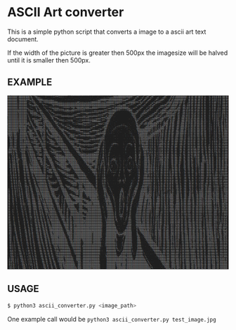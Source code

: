 # ASCII Art converter

This is a simple python script that converts a image to a ascii art text document.

If the width of the picture is greater then 500px the imagesize will be halved until it is smaller then 500px.

## EXAMPLE

![The scream converted by the python script](./ascii_art_der_schrei.png)

## USAGE

~~~bash
$ python3 ascii_converter.py <image_path>
~~~

One example call would be `python3 ascii_converter.py test_image.jpg`
